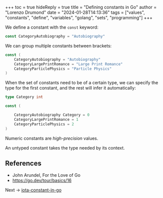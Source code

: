 +++
toc = true
hideReply = true
title = "Defining constants in Go"
author = "Lorenzo Drumond"
date = "2024-01-28T14:13:36"
tags = ["values",  "constants",  "define",  "variables",  "golang",  "sets",  "programming"]
+++


We define a constant with the `const` keyword:

```go
const CategoryAutobiography = "Autobiography"
```

We can group multiple constants between brackets:

```go
const (
    CategoryAutobiography = "Autobiography"
    CategoryLargePrintRomance = "Large Print Romance"
    CategoryParticlePhysics = "Particle Physics"
)
```

When the set of constants need to be of a certain type, we can specify the type for the first constant, and the rest will infer it automatically:
```go
type Category int

const (

    CategoryAutobiography Category = 0
    CategoryLargePrintRomance = 1
    CategoryParticlePhysics = 2
)
```

Numeric constants are _high-precision_ values.

An untyped constant takes the type needed by its context.

## References
- John Arundel, For the Love of Go
- https://go.dev/tour/basics/16

Next -> [iota-constant-in-go](/wiki/iota-constant-in-go/)

